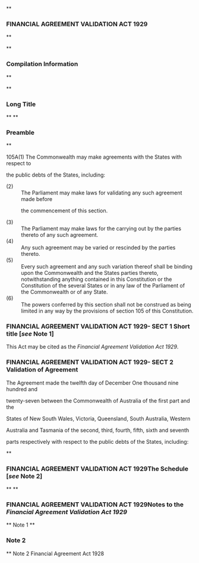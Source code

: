 **

###  FINANCIAL AGREEMENT VALIDATION ACT 1929 
**


**

###  Compilation Information 
**






**

###  Long Title 
**
**

###  Preamble 
**



105A(1)	The Commonwealth may make agreements with the States with respect to

the public debts of the States, including:

 





<dt>(2)</dt><dd>The Parliament may make laws for validating any such agreement made before

the commencement of this section.</dd> <dt>(3)</dt><dd>The Parliament may make laws for the carrying out by the parties thereto of any such agreement.</dd> <dt>(4)</dt><dd>Any such agreement may be varied or rescinded by the parties thereto.</dd> <dt>(5)</dt><dd>Every such agreement and any such variation thereof shall be binding upon the Commonwealth and the States parties thereto, notwithstanding anything contained in this Constitution or the Constitution of the several States or in any law of the Parliament of the Commonwealth or of any State.</dd> <dt>(6)</dt><dd>The powers conferred by this section shall not be construed as being limited in any way by the provisions of section 105 of this Constitution. </dd> 



###  FINANCIAL AGREEMENT VALIDATION ACT 1929- SECT 1  Short title [_see_ Note 1] 
This Act may be cited as the _Financial Agreement Validation Act 1929_.

 
###  FINANCIAL AGREEMENT VALIDATION ACT 1929- SECT 2  Validation of Agreement 
The Agreement made the twelfth day of December One thousand nine hundred and

twenty-seven between the Commonwealth of Australia of the first part and the

States of New South Wales, Victoria, Queensland, South Australia, Western

Australia and Tasmania of the second, third, fourth, fifth, sixth and seventh

parts respectively with respect to the public debts of the States, including:

 





 
**

###  FINANCIAL AGREEMENT VALIDATION ACT 1929The Schedule  [_see_ Note 2]  
**
**

###  FINANCIAL AGREEMENT VALIDATION ACT 1929<centreit>Notes to the _Financial Agreement Validation Act 1929_ </centreit>
**
Note 1
**

###  Note 2 
**
Note 2
Financial Agreement Act 1928




